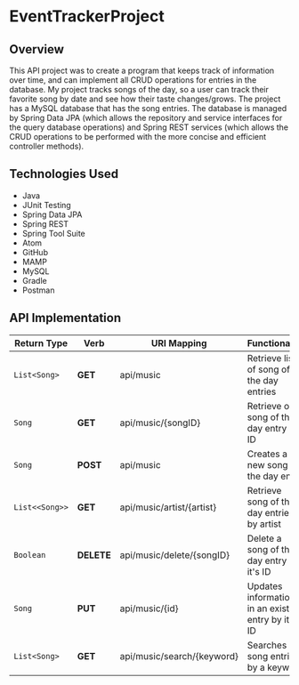 # EventTrackerProject

## Overview

This API project was to create a program that keeps track of information over time, and can implement all CRUD operations for entries in the database. My project tracks songs of the day, so a user can track their favorite song by date and see how their taste changes/grows. The project has a MySQL database that has the song entries. The database is managed by Spring Data JPA (which allows the repository and service interfaces for the query database operations) and Spring REST services (which allows the CRUD operations to be performed with the more concise and efficient controller methods).

## Technologies Used
* Java
* JUnit Testing
* Spring Data JPA
* Spring REST
* Spring Tool Suite
* Atom
* GitHub
* MAMP
* MySQL
* Gradle
* Postman

## API Implementation

| Return Type | Verb | URI Mapping | Functionality |
| --- | --- | -- | -- |
| `List<Song>`| **GET** | api/music | Retrieve list of song of the day entries |
| `Song`| **GET** | api/music/{songID} | Retrieve one song of the day entry by ID |
| `Song` | **POST** | api/music | Creates a new song of the day entry |
| `List<<Song>>` | **GET** | api/music/artist/{artist} | Retrieve song of the day entries by artist |
| `Boolean` | **DELETE** | api/music/delete/{songID} | Delete a song of the day entry by it's ID |
| `Song` | **PUT** | api/music/{id} | Updates information in an existing entry by it's ID |
| `List<Song>` | **GET** | api/music/search/{keyword} | Searches song entries by a keyword|
